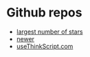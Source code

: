 # Github repos

* [largest number of stars](https://github.com/hwrdprkns/ThinkOrSwim)
* [newer](https://github.com/2187Nick/thinkscript)
* [useThinkScript.com](https://usethinkscript.com/resources/categories/code-reference.2/)

